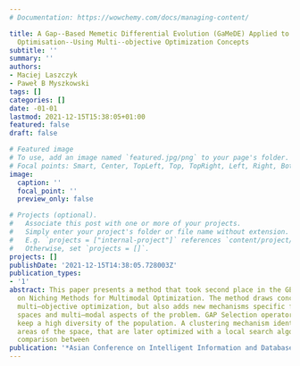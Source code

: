 ```yaml
---
# Documentation: https://wowchemy.com/docs/managing-content/

title: A Gap--Based Memetic Differential Evolution (GaMeDE) Applied to Multi--modal
  Optimisation--Using Multi--objective Optimization Concepts
subtitle: ''
summary: ''
authors:
- Maciej Laszczyk
- Paweł B Myszkowski
tags: []
categories: []
date: -01-01
lastmod: 2021-12-15T15:38:05+01:00
featured: false
draft: false

# Featured image
# To use, add an image named `featured.jpg/png` to your page's folder.
# Focal points: Smart, Center, TopLeft, Top, TopRight, Left, Right, BottomLeft, Bottom, BottomRight.
image:
  caption: ''
  focal_point: ''
  preview_only: false

# Projects (optional).
#   Associate this post with one or more of your projects.
#   Simply enter your project's folder or file name without extension.
#   E.g. `projects = ["internal-project"]` references `content/project/deep-learning/index.md`.
#   Otherwise, set `projects = []`.
projects: []
publishDate: '2021-12-15T14:38:05.728003Z'
publication_types:
- '1'
abstract: This paper presents a method that took second place in the GECCO 2020 Competition
  on Niching Methods for Multimodal Optimization. The method draws concepts from combinatorial
  multi–objective optimization, but also adds new mechanisms specific for continuous
  spaces and multi–modal aspects of the problem. GAP Selection operator is used to
  keep a high diversity of the population. A clustering mechanism identifies promising
  areas of the space, that are later optimized with a local search algorithm. The
  comparison between
publication: '*Asian Conference on Intelligent Information and Database Systems*'
---
```

